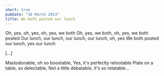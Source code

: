 ```yaml
---
short: true
pubDate: "18 March 2023"
title: We both posted our lunch
---
```


Oh, yes, oh, yes, oh, yes, we both
Oh, yes, we both, oh, yes, we both posted
Our lunch, our lunch, our lunch, our lunch, oh, yes
We both posted our lunch, yes our lunch

\[...]

Mastodonable, oh so boostable,
Yes, it's perfectly retootable
Plate on a table, so delectable,
Not a little debatable, it's so relatable...
